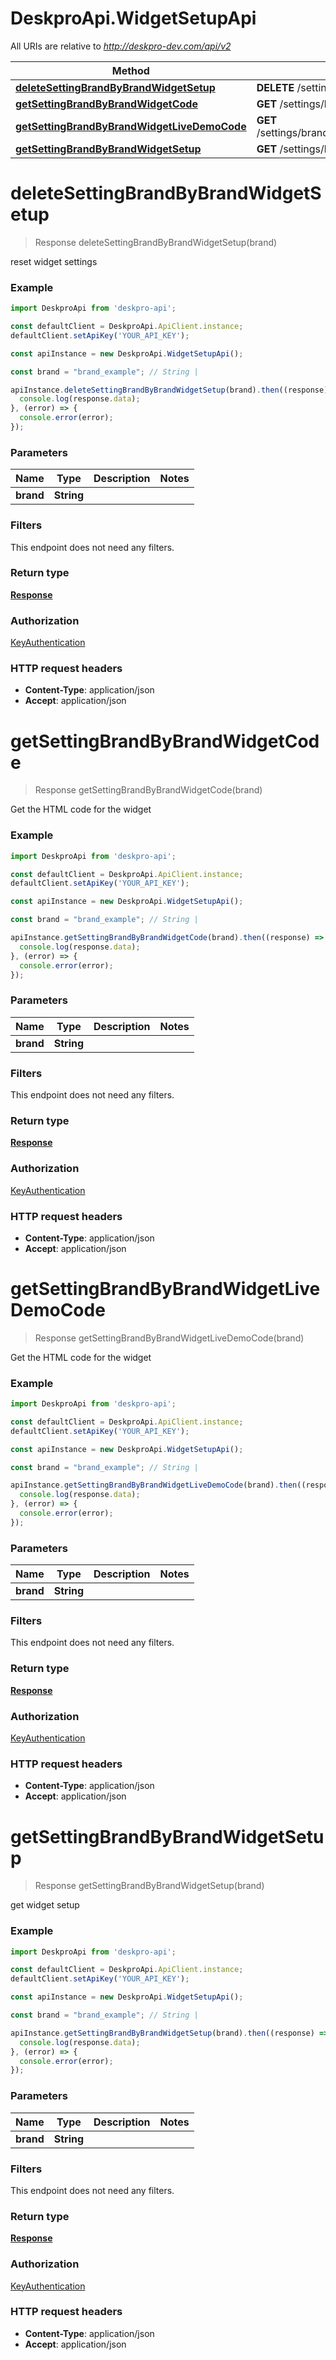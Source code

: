 # DeskproApi.WidgetSetupApi

All URIs are relative to *http://deskpro-dev.com/api/v2*

Method | HTTP request | Description
------------- | ------------- | -------------
[**deleteSettingBrandByBrandWidgetSetup**](WidgetSetupApi.md#deleteSettingBrandByBrandWidgetSetup) | **DELETE** /settings/brands/{brand}/widget/setup | 
[**getSettingBrandByBrandWidgetCode**](WidgetSetupApi.md#getSettingBrandByBrandWidgetCode) | **GET** /settings/brands/{brand}/widget/code | 
[**getSettingBrandByBrandWidgetLiveDemoCode**](WidgetSetupApi.md#getSettingBrandByBrandWidgetLiveDemoCode) | **GET** /settings/brands/{brand}/widget/live_demo_code | 
[**getSettingBrandByBrandWidgetSetup**](WidgetSetupApi.md#getSettingBrandByBrandWidgetSetup) | **GET** /settings/brands/{brand}/widget/setup | 


<a name="deleteSettingBrandByBrandWidgetSetup"></a>
# **deleteSettingBrandByBrandWidgetSetup**
> Response deleteSettingBrandByBrandWidgetSetup(brand)



reset widget settings

### Example
```javascript
import DeskproApi from 'deskpro-api';

const defaultClient = DeskproApi.ApiClient.instance;
defaultClient.setApiKey('YOUR_API_KEY');

const apiInstance = new DeskproApi.WidgetSetupApi();

const brand = "brand_example"; // String | 

apiInstance.deleteSettingBrandByBrandWidgetSetup(brand).then((response) => {
  console.log(response.data);
}, (error) => {
  console.error(error);
});

```

### Parameters


Name | Type | Description  | Notes
------------- | ------------- | ------------- | -------------
 **brand** | **String**|  |

### Filters
This endpoint does not need any filters.


### Return type

[**Response**](Response.md)

### Authorization

[KeyAuthentication](../README.md#KeyAuthentication)

### HTTP request headers

 - **Content-Type**: application/json
 - **Accept**: application/json

<a name="getSettingBrandByBrandWidgetCode"></a>
# **getSettingBrandByBrandWidgetCode**
> Response getSettingBrandByBrandWidgetCode(brand)



Get the HTML code for the widget

### Example
```javascript
import DeskproApi from 'deskpro-api';

const defaultClient = DeskproApi.ApiClient.instance;
defaultClient.setApiKey('YOUR_API_KEY');

const apiInstance = new DeskproApi.WidgetSetupApi();

const brand = "brand_example"; // String | 

apiInstance.getSettingBrandByBrandWidgetCode(brand).then((response) => {
  console.log(response.data);
}, (error) => {
  console.error(error);
});

```

### Parameters


Name | Type | Description  | Notes
------------- | ------------- | ------------- | -------------
 **brand** | **String**|  |

### Filters
This endpoint does not need any filters.


### Return type

[**Response**](Response.md)

### Authorization

[KeyAuthentication](../README.md#KeyAuthentication)

### HTTP request headers

 - **Content-Type**: application/json
 - **Accept**: application/json

<a name="getSettingBrandByBrandWidgetLiveDemoCode"></a>
# **getSettingBrandByBrandWidgetLiveDemoCode**
> Response getSettingBrandByBrandWidgetLiveDemoCode(brand)



Get the HTML code for the widget

### Example
```javascript
import DeskproApi from 'deskpro-api';

const defaultClient = DeskproApi.ApiClient.instance;
defaultClient.setApiKey('YOUR_API_KEY');

const apiInstance = new DeskproApi.WidgetSetupApi();

const brand = "brand_example"; // String | 

apiInstance.getSettingBrandByBrandWidgetLiveDemoCode(brand).then((response) => {
  console.log(response.data);
}, (error) => {
  console.error(error);
});

```

### Parameters


Name | Type | Description  | Notes
------------- | ------------- | ------------- | -------------
 **brand** | **String**|  |

### Filters
This endpoint does not need any filters.


### Return type

[**Response**](Response.md)

### Authorization

[KeyAuthentication](../README.md#KeyAuthentication)

### HTTP request headers

 - **Content-Type**: application/json
 - **Accept**: application/json

<a name="getSettingBrandByBrandWidgetSetup"></a>
# **getSettingBrandByBrandWidgetSetup**
> Response getSettingBrandByBrandWidgetSetup(brand)



get widget setup

### Example
```javascript
import DeskproApi from 'deskpro-api';

const defaultClient = DeskproApi.ApiClient.instance;
defaultClient.setApiKey('YOUR_API_KEY');

const apiInstance = new DeskproApi.WidgetSetupApi();

const brand = "brand_example"; // String | 

apiInstance.getSettingBrandByBrandWidgetSetup(brand).then((response) => {
  console.log(response.data);
}, (error) => {
  console.error(error);
});

```

### Parameters


Name | Type | Description  | Notes
------------- | ------------- | ------------- | -------------
 **brand** | **String**|  |

### Filters
This endpoint does not need any filters.


### Return type

[**Response**](Response.md)

### Authorization

[KeyAuthentication](../README.md#KeyAuthentication)

### HTTP request headers

 - **Content-Type**: application/json
 - **Accept**: application/json

